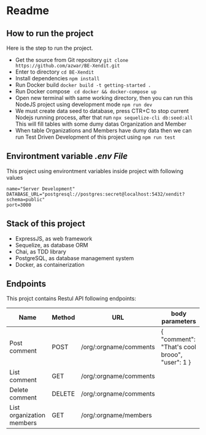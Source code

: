 # Readme
## How to run the project
Here is the step to run the project.

- Get the source from Git repository ```git clone https://github.com/azwar/BE-Xendit.git```
- Enter to directory ```cd BE-Xendit ```
- Install dependencies ```npm install```
- Run Docker build ```docker build -t getting-started .```
- Run Docker compose ``` cd docker && docker-compose up```
- Open new terminal with same working directory, then you can run this NodeJS project using development mode ```npm run dev```
- We must create data seed to database, press CTR+C to stop current Nodejs running process, after that run ```npx sequelize-cli db:seed:all``` This will fill tables with some dumy datas Organization and Member
- When table Organizations and Members have dumy data then we can run Test Driven Development of this project using ```npm run test```

## Environtment variable _.env File_
This project using environtment variables inside project with following values
```
name="Server Development"
DATABASE_URL="postgresql://postgres:secret@localhost:5432/xendit?schema=public"
port=3000
```
## Stack of this project

- ExpressJS, as web framework
- Sequelize, as database ORM
- Chai, as TDD library
- PostgreSQL, as database management system
- Docker, as containerization

## Endpoints

This projct contains Restul API following endpoints:

| Name | Method | URL | body parameters 
| ------ | ------ | ------ | ------ |
| Post comment | POST | /org/:orgname/comments | { "comment": "That's cool brooo", "user": 1 }
| List comment | GET | /org/:orgname/comments | 
| Delete comment | DELETE | /org/:orgname/comments | 
| List organization members | GET | /org/:orgname/members | 

